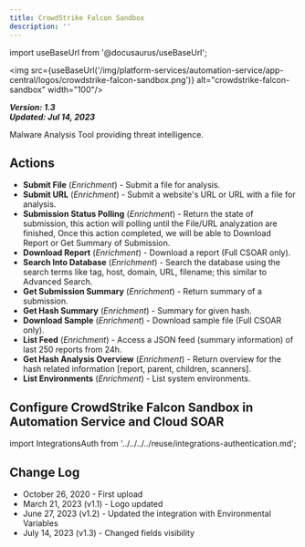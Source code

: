 ```yaml
---
title: CrowdStrike Falcon Sandbox
description: ''
---
```

import useBaseUrl from '@docusaurus/useBaseUrl';

<img src={useBaseUrl('/img/platform-services/automation-service/app-central/logos/crowdstrike-falcon-sandbox.png')} alt="crowdstrike-falcon-sandbox" width="100"/>

***Version: 1.3  
Updated: Jul 14, 2023***

Malware Analysis Tool providing threat intelligence.

## Actions

* **Submit File** (*Enrichment*) - Submit a file for analysis.
* **Submit URL** (*Enrichment*) - Submit a website's URL or URL with a file for analysis.
* **Submission Status Polling** (*Enrichment*) - Return the state of submission, this action will polling until the File/URL analyzation are finished, Once this action completed, we will be able to Download Report or Get Summary of Submission.
* **Download Report** (*Enrichment*) - Download a report (Full CSOAR only).
* **Search Into Database** (*Enrichment*) - Search the database using the search terms like tag, host, domain, URL, filename; this similar to Advanced Search.
* **Get Submission Summary** (*Enrichment*) - Return summary of a submission.
* **Get Hash Summary** (*Enrichment*) - Summary for given hash.
* **Download Sample** (*Enrichment*) - Download sample file (Full CSOAR only).
* **List Feed** (*Enrichment*) - Access a JSON feed (summary information) of last 250 reports from 24h.
* **Get Hash Analysis Overview** (*Enrichment*) - Return overview for the hash  related information [report, parent, children, scanners].
* **List Environments** (*Enrichment*) - List system environments.

## Configure CrowdStrike Falcon Sandbox in Automation Service and Cloud SOAR

import IntegrationsAuth from '../../../../reuse/integrations-authentication.md';

<IntegrationsAuth/>

## Change Log

* October 26, 2020 - First upload
* March 21, 2023 (v1.1) - Logo updated
* June 27, 2023 (v1.2) - Updated the integration with Environmental Variables
* July 14, 2023 (v1.3) - Changed fields visibility
